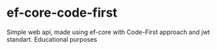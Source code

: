 # ef-core-code-first
Simple web api, made using ef-core with Code-First approach and jwt standart. Educational purposes
